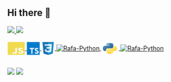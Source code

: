 ## Hi there 👋

<div>
<a href="https://github.com/SrHya">
<img height="179em" src="https://github-readme-stats.vercel.app/api?username=SrHya&show_icons=true&theme=dark&include_all_commits=true&count_private=true"/>
<img height="179em" src="https://github-readme-stats.vercel.app/api/top-langs/?username=SrHya&layout=compact&langs_count=16&theme=dark"/>
</div>

<div style-"display: inline_block"><br>
<img align="center" alt-"Rafa-Js" height="30" width="40" src="https://raw.githubusercontent.com/devicons/devicon/master/icons/javascript/javascript-plain.svg">
<img align="center" alt="Rafa-Ts" height="30" width-"40" src="https://raw.githubusercontent.com/devicons/devicon/master/icons/typescript/typescript-plain.svg">
<img align="center" alt="Rafa-CSS" height="30" width-"40" src="https://raw.githubusercontent.com/devicons/devicon/master/icons/css3/css3-original.svg">
<img align="center" alt="Rafa-Python" height="30" width="40" src="https://cdn.jsdelivr.net/gh/devicons/devicon@latest/icons/bash/bash-original.svg">
<img align="center" alt="Rafa-Python" height="30" width="40" src="https://raw.githubusercontent.com/devicons/devicon/master/icons/python/python-original.svg">
<img align="center" alt="Rafa-Python" height="30" width="40" src="https://cdn.jsdelivr.net/gh/devicons/devicon@latest/icons/godot/godot-original-wordmark.svg">
</div>

##

<div>

<a href="https://www.linkedin.com/in/isac-pereira-253b35185/" target="_blank"><img src="https://img.shields.io/badge/LinkedIn-0077B5?style=for-the-badge&logo=linkedin&logoColor=white" target="_blank"></a>
<a href="https://steamcommunity.com/id/Sr_Hya/" target="_blank"><img src="https://img.shields.io/badge/Steam-000000?style=for-the-badge&logo=steam&logoColor=white" target="_blank"></a>

</div>
